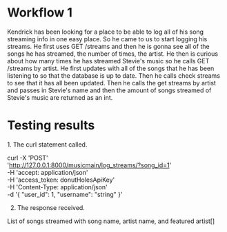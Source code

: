# Workflow 1

Kendrick has been looking for a place to be able to log all of his song streaming info in one easy place. So he came to us to start logging his streams.
He first uses GET /streams and then he is gonna see all of the songs he has streamed, the number of times, the artist.
He then is curious about how many times he has streamed Stevie's music so he calls GET /streams by artist. He first updates with all of the songs
that he has been listening to so that the database is up to date. Then he calls check streams to see that it has all been updated. Then he calls the get streams by artist and passes in Stevie's name and then the amount of songs streamed of Stevie's music are returned as an int.

# Testing results

<Repeated for each step of the workflow>
1.  The curl statement called.

curl -X 'POST' \
 'http://127.0.0.1:8000/musicmain/log_streams/?song_id=1' \
 -H 'accept: application/json' \
 -H 'access_token: donutHolesApiKey' \
 -H 'Content-Type: application/json' \
 -d '{
"user_id": 1,
"username": "string"
}'

2. The response received.

List of songs streamed with song name, artist name, and featured artist[]
